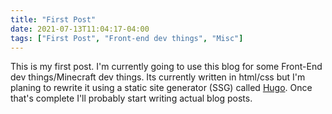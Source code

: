 ```yaml
---
title: "First Post"
date: 2021-07-13T11:04:17-04:00
tags: ["First Post", "Front-end dev things", "Misc"]
---
```



This is my first post. I'm currently going to use this blog for some Front-End dev things/Minecraft dev things. Its currently written in html/css but I'm planing to rewrite it using a static site generator (SSG) called <a href="gohugo.io">Hugo</a>. Once that's complete I'll probably start writing actual blog posts.


